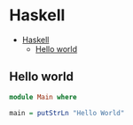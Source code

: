 # Haskell

<!--ts-->
* [Haskell](hasekll.md#haskell)
   * [Hello world](hasekll.md#hello-world)

<!-- Added by: runner, at: Thu Jul  8 06:31:14 UTC 2021 -->

<!--te-->

## Hello world
```haskell
module Main where

main = putStrLn "Hello World"
```
